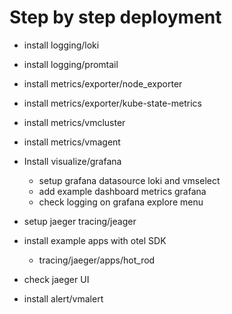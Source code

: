 # Step by step deployment 

* install logging/loki
* install logging/promtail
* install metrics/exporter/node_exporter
* install metrics/exporter/kube-state-metrics
* install metrics/vmcluster
* install metrics/vmagent
* Install visualize/grafana
  * setup grafana datasource loki and vmselect
  * add example dashboard metrics grafana
  * check logging on grafana explore menu
* setup jaeger tracing/jeager
* install example apps with otel SDK
  * tracing/jaeger/apps/hot_rod
* check jaeger UI

* install alert/vmalert